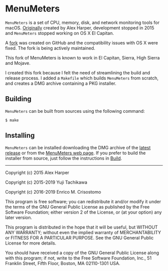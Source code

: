 MenuMeters
==========

`MenuMeters` is a set of CPU, memory, disk, and network monitoring tools for
macOS.  [Originally][original] created by Alex Harper, development stopped in
2015 and `MenuMeters` stopped working on OS X El Capitan.

A [fork] was created on GitHub and the compatibility issues with OS X were
fixed.  The fork is being actively maintained.

This fork of MenuMeters is known to work in El Capitan, Sierra, High Sierra and
Mojave.

I created this fork because I felt the need of streamlining the build and
release process.  I added a `Makefile` which builds `MenuMeters` from scratch,
and creates a DMG archive containing a PKG installer.

Building
--------

`MenuMeters` can be built from sources using the following command:

````
$ make
````

Installing
----------

`MenuMeters` can be installed downloading the DMG archive of the [latest
release][latest] or from the [MenuMeters web page][mm-web].  If you prefer to
build the installer from source, just follow the instructions in
[Build](#build).

[original]: http://www.ragingmenace.com/software/menumeters/
[fork]: https://github.com/yujitach/MenuMeters
[latest]: https://github.com/emcrisostomo/MenuMeters/releases/latest
[mm-web]: https://emcrisostomo.github.io/MenuMeters/

-----

Copyright (c) 2015 Alex Harper

Copyright (c) 2015-2019 Yuji Tachikawa

Copyright (c) 2016-2019 Enrico M. Crisostomo

This program is free software; you can redistribute it and/or modify it under
the terms of the GNU General Public License as published by the Free
Software Foundation; either version 2 of the License, or (at your option)
any later version.

This program is distributed in the hope that it will be useful,
but WITHOUT ANY WARRANTY; without even the implied warranty of
MERCHANTABILITY or FITNESS FOR A PARTICULAR PURPOSE.  See the
GNU General Public License for more details.

You should have received a copy of the GNU General Public License along
with this program; if not, write to the Free Software Foundation, Inc.,
51 Franklin Street, Fifth Floor, Boston, MA 02110-1301 USA.
